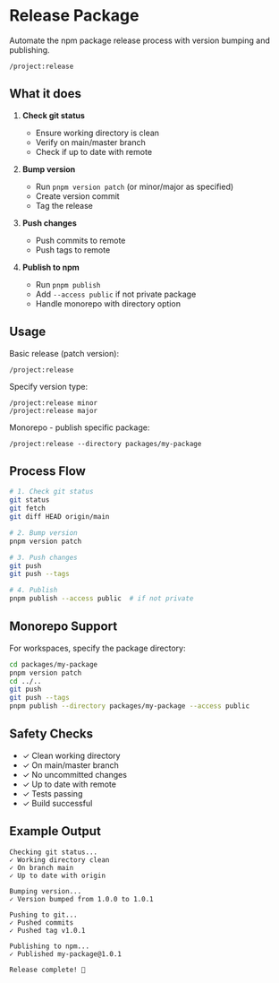 # Release Package

Automate the npm package release process with version bumping and publishing.

```
/project:release
```

## What it does

1. **Check git status**
   - Ensure working directory is clean
   - Verify on main/master branch
   - Check if up to date with remote

2. **Bump version**
   - Run `pnpm version patch` (or minor/major as specified)
   - Create version commit
   - Tag the release

3. **Push changes**
   - Push commits to remote
   - Push tags to remote

4. **Publish to npm**
   - Run `pnpm publish`
   - Add `--access public` if not private package
   - Handle monorepo with directory option

## Usage

Basic release (patch version):
```
/project:release
```

Specify version type:
```
/project:release minor
/project:release major
```

Monorepo - publish specific package:
```
/project:release --directory packages/my-package
```

## Process Flow

```bash
# 1. Check git status
git status
git fetch
git diff HEAD origin/main

# 2. Bump version
pnpm version patch

# 3. Push changes
git push
git push --tags

# 4. Publish
pnpm publish --access public  # if not private
```

## Monorepo Support

For workspaces, specify the package directory:

```bash
cd packages/my-package
pnpm version patch
cd ../..
git push
git push --tags
pnpm publish --directory packages/my-package --access public
```

## Safety Checks

- ✓ Clean working directory
- ✓ On main/master branch
- ✓ No uncommitted changes
- ✓ Up to date with remote
- ✓ Tests passing
- ✓ Build successful

## Example Output

```
Checking git status...
✓ Working directory clean
✓ On branch main
✓ Up to date with origin

Bumping version...
✓ Version bumped from 1.0.0 to 1.0.1

Pushing to git...
✓ Pushed commits
✓ Pushed tag v1.0.1

Publishing to npm...
✓ Published my-package@1.0.1

Release complete! 🎉
```
